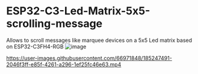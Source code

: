 # ESP32-C3-Led-Matrix-5x5-scrolling-message

Allows to scroll messages like marquee devices on a 5x5 Led matrix based on ESP32-C3FH4-RGB
![image](https://user-images.githubusercontent.com/66971848/185244330-0f7e8360-cf6c-45e6-86d9-ff4d50992806.png)


https://user-images.githubusercontent.com/66971848/185247491-2046f3ff-e85f-4261-a296-1ef25fc46e63.mp4

